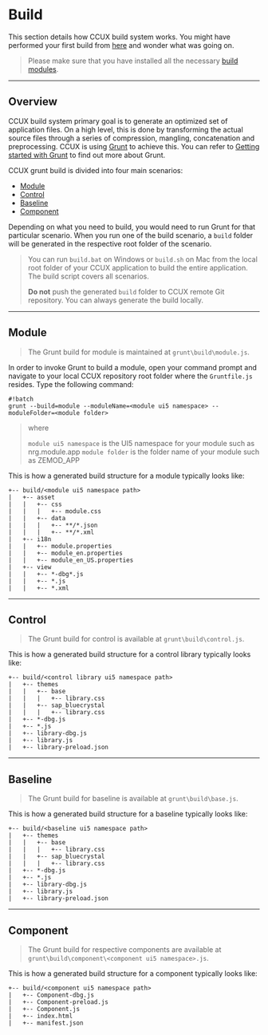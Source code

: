 # Build
This section details how CCUX build system works. You might have performed your first build from [here](getting_started.md/#markdown-header-first-build) and wonder what was going on.

> Please make sure that you have installed all the necessary [build modules](getting_started.md/#markdown-header-install-build-modules).

***
## Overview
CCUX build system primary goal is to generate an optimized set of application files. On a high level, this is done by transforming the actual source files through a series of compression, mangling, concatenation and preprocessing. CCUX is using [Grunt](http://gruntjs.com/) to achieve this. You can refer to [Getting started with Grunt](http://gruntjs.com/getting-started) to find out more about Grunt.

CCUX grunt build is divided into four main scenarios:

* [Module](#markdown-header-module)
* [Control](#markdown-header-control)
* [Baseline](#markdown-header-baseline)
* [Component](#markdown-header-component)

Depending on what you need to build, you would need to run Grunt for that particular scenario. When you run one of the build scenario, a `build` folder will be generated in the respective root folder of the scenario.

> You can run `build.bat` on Windows or `build.sh` on Mac from the local root folder of your CCUX application to build the entire application. The build script covers all scenarios.
>
> **Do not** push the generated `build` folder to CCUX remote Git repository. You can always generate the build locally.

***
## Module

> The Grunt build for module is maintained at `grunt\build\module.js`.

In order to invoke Grunt to build a module, open your command prompt and navigate to your local CCUX repository root folder where the `Gruntfile.js` resides. Type the following command:

```
#!batch
grunt --build=module --moduleName=<module ui5 namespace> --moduleFolder=<module folder>
```

> where
>
> `module ui5 namespace` is the UI5 namespace for your module such as nrg.module.app
> `module folder` is the folder name of your module such as ZEMOD_APP

This is how a generated build structure for a module typically looks like:

```
+-- build/<module ui5 namespace path>
|   +-- asset
|   |   +-- css
|   |   |   +-- module.css
|   |   +-- data
|   |   |   +-- **/*.json
|   |   |   +-- **/*.xml
|   +-- i18n
|   |   +-- module.properties
|   |   +-- module_en.properties
|   |   +-- module_en_US.properties
|   +-- view
|   |   +-- *-dbg*.js
|   |   +-- *.js
|   |   +-- *.xml
```

***
## Control

> The Grunt build for control is available at `grunt\build\control.js`.

This is how a generated build structure for a control library typically looks like:

```
+-- build/<control library ui5 namespace path>
|   +-- themes
|   |   +-- base
|   |   |   +-- library.css
|   |   +-- sap_bluecrystal
|   |   |   +-- library.css
|   +-- *-dbg.js
|   +-- *.js
|   +-- library-dbg.js
|   +-- library.js
|   +-- library-preload.json
```

***
## Baseline

> The Grunt build for baseline is available at `grunt\build\base.js`.

This is how a generated build structure for a baseline typically looks like:

```
+-- build/<baseline ui5 namespace path>
|   +-- themes
|   |   +-- base
|   |   |   +-- library.css
|   |   +-- sap_bluecrystal
|   |   |   +-- library.css
|   +-- *-dbg.js
|   +-- *.js
|   +-- library-dbg.js
|   +-- library.js
|   +-- library-preload.json
```

***
## Component

> The Grunt build for respective components are available at `grunt\build\component\<component ui5 namespace>.js`.

This is how a generated build structure for a component typically looks like:

```
+-- build/<component ui5 namespace path>
|   +-- Component-dbg.js
|   +-- Component-preload.js
|   +-- Component.js
|   +-- index.html
|   +-- manifest.json
```
